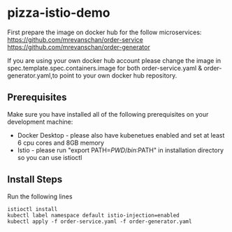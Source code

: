 # pizza-istio-demo

First prepare the image on docker hub for the follow microservices: <br>
https://github.com/mrevanschan/order-service <br>
https://github.com/mrevanschan/order-generator <br>

If you are using your own docker hub account please change the image in spec.template.spec.containers.image for both order-service.yaml & order-generator.yaml,to point to your own docker hub repository.

## Prerequisites
Make sure you have installed all of the following prerequisites on your development machine:
* Docker Desktop - please also have kubenetues enabled and set at least 6 cpu cores and 8GB memory
* Istio - please run "export PATH=$PWD/bin:$PATH" in installation directory so you can use istioctl

## Install Steps
Run the following lines
```
istioctl install
kubectl label namespace default istio-injection=enabled
kubectl apply -f order-service.yaml -f order-generator.yaml
```
